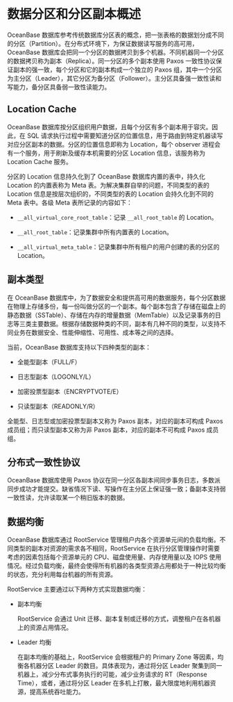 数据分区和分区副本概述 
================================

OceanBase 数据库参考传统数据库分区表的概念，把一张表格的数据划分成不同的分区（Partition）。在分布式环境下，为保证数据读写服务的高可用，OceanBase 数据库会把同一个分区的数据拷贝到多个机器。不同机器同一个分区的数据拷贝称为副本（Replica）。同一分区的多个副本使用 Paxos 一致性协议保证副本的强一致，每个分区和它的副本构成一个独立的 Paxos 组，其中一个分区为主分区（Leader），其它分区为备分区（Follower）。主分区具备强一致性读和写能力，备分区具备弱一致性读能力。

Location Cache 
-----------------------------------

OceanBase 数据库按分区组织用户数据，且每个分区有多个副本用于容灾。因此，在 SQL 请求执行过程中需要知道分区的位置信息，用于路由到特定机器读写对应分区副本的数据。分区的位置信息即称为 Location，每个 observer 进程会有一个服务，用于刷新及缓存本机需要的分区 Location 信息，该服务称为 Location Cache 服务。

分区的 Location 信息持久化到了 OceanBase 数据库内置的表中，持久化 Location 的内置表称为 Meta 表。为解决集群自举的问题，不同类型的表的 Location 信息是按层次组织的，不同类型的表的 Location 会持久化到不同的 Meta 表中。各级 Meta 表所记录的内容如下：

* `__all_virtual_core_root_table`：记录 `__all_root_table` 的 Location。

  

* `__all_root_table`：记录集群中所有内置表的 Location。

  

* `__all_virtual_meta_table`：记录集群中所有租户的用户创建的表的分区的 Location。

  




副本类型 
-------------------------

在 OceanBase 数据库中，为了数据安全和提供高可用的数据服务，每个分区数据在物理上存储多份，每一份叫做分区的一个副本。每个副本包含了存储在磁盘上的静态数据（SSTable）、存储在内存的增量数据（MemTable）以及记录事务的日志等三类主要数据。根据存储数据种类的不同，副本有几种不同的类型，以支持不同业务在数据安全、性能伸缩性、可用性、成本等之间的选择。

当前，OceanBase 数据库支持以下四种类型的副本：

* 全能型副本（FULL/F）

  

* 日志型副本（LOGONLY/L）

  

* 加密投票型副本（ENCRYPTVOTE/E）

  

* 只读型副本（READONLY/R）

  




全能型、日志型或加密投票型副本又称为 Paxos 副本，对应的副本可构成 Paxos 成员组；而只读型副本又称为非 Paxos 副本，对应的副本不可构成 Paxos 成员组。

分布式一致性协议 
-----------------------------

OceanBase 数据库使用 Paxos 协议在同一分区各副本间同步事务日志，多数派同步成功才能提交。缺省情况下读、写操作在主分区上保证强一致；备副本支持弱一致性读，允许读取某一个稍旧版本的数据。

数据均衡 
-------------------------

OceanBase 数据库通过 RootService 管理租户内各个资源单元间的负载均衡。不同类型的副本对资源的需求各不相同，RootService 在执行分区管理操作时需要考虑的因素包括每个资源单元的 CPU、磁盘使用量、内存使用量以及 IOPS 使用情况。经过负载均衡，最终会使得所有机器的各类型资源占用都处于一种比较均衡的状态，充分利用每台机器的所有资源。

RootService 主要通过以下两种方式实现数据均衡：

* 副本均衡

  RootService 会通过 Unit 迁移、副本复制或迁移的方式，调整租户在各机器上的资源占用情况。
  

* Leader 均衡

  在副本均衡的基础上，RootService 会根据租户的 Primary Zone 等因素，均衡各机器分区 Leader 的数目。具体表现为，通过将分区 Leader 聚集到同一机器上，减少分布式事务执行的可能，减少业务请求的 RT（Response Time），或者，通过将分区 Leader 在多机上打散，最大限度地利用机器资源，提高系统吞吐能力。
  



